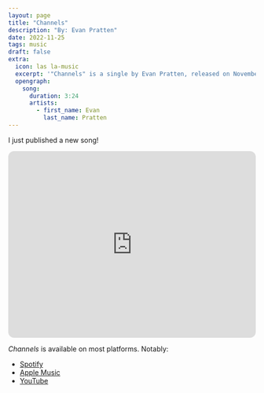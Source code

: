 ```yaml
---
layout: page
title: "Channels" 
description: "By: Evan Pratten"
date: 2022-11-25
tags: music
draft: false
extra:
  icon: las la-music
  excerpt: '"Channels" is a single by Evan Pratten, released on November 25, 2022.'
  opengraph:
    song:
      duration: 3:24
      artists:
        - first_name: Evan
          last_name: Pratten         
---
```


I just published a new song!

<iframe style="border-radius:12px" src="https://open.spotify.com/embed/track/4tDNc9IFvj62p7aYHa7vCc?utm_source=generator&theme=0" width="100%" height="380" frameBorder="0" allowfullscreen="" allow="autoplay; clipboard-write; encrypted-media; fullscreen; picture-in-picture"></iframe>

*Channels* is available on most platforms. Notably:

- [Spotify](https://open.spotify.com/track/4tDNc9IFvj62p7aYHa7vCc?si=a027b5bae9184df7)
- [Apple Music](https://music.apple.com/us/album/channels-single/1656473075)
- [YouTube](https://www.youtube.com/watch?v=fBNgbTAM95o)
